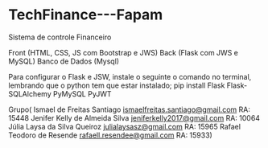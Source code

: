 # TechFinance---Fapam
Sistema de controle Financeiro

Front (HTML, CSS, JS com Bootstrap e JWS)
Back (Flask com JWS e MySQL)
Banco de Dados (Mysql)


Para configurar o Flask e JSW, instale o seguinte o comando no terminal, lembrando que o python tem que estar instalado;
  pip install Flask Flask-SQLAlchemy PyMySQL PyJWT

Grupo(
Ismael de Freitas Santiago ismaelfreitas.santiago@gmail.com RA: 15448
Jenifer Kelly de Almeida Silva jeniferkelly2017@gmail.com RA: 10064
Júlia Laysa da Silva Queiroz julialaysasz@gmail.com RA: 15965
Rafael Teodoro de Resende rafaell.resendee@gmail.com RA: 15933)

